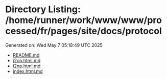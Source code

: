 # Directory Listing: /home/runner/work/www/www/processed/fr/pages/site/docs/protocol
Generated on: Wed May  7 05:18:49 UTC 2025

- [README.md](README.md)
- [i2cp.html.md](i2cp.html.md)
- [i2np.html.md](i2np.html.md)
- [index.html.md](index.html.md)
